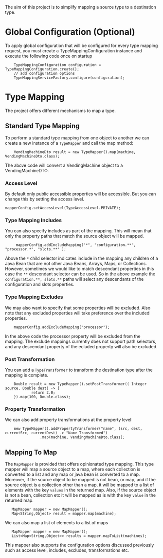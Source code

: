 The aim of this project is to simplify mapping a source type to a destination type.


# Global Configuration (Optional)
To apply global configuration that will be configured for every type mapping request, you must create a TypeMappingConfiguration instance and execute the following code once on startup 


```
	TypeMappingConfiguration configuration = TypeMappingConfiguration.create();
	// add configuration options
	TypeMappingServiceFactory.configure(configuration);

```


# Type Mapping
The project offers different mechanisms to map a type.


## Standard Type Mapping
To perform a standard type mapping from one object to another we can create a new instance of a  ``TypeMapper`` and call the map method:


```
	VendingMachineDto result = new TypeMapper().map(machine, VendingMachineDto.class);

```

The above code will convert a VendingMachine object to a VendingMachineDTO.  


### Access Level
By default only public accessible properties will be accessible.  But you can change this by setting the access level.


```
mapperConfig.setAccessLevel(TypeAccessLevel.PRIVATE);

```


### Type Mapping Includes
You can also specify includes as part of the mapping. This will mean that only the property paths that match the source object will be mapped.


```
	 mapperConfig.addIncludeMapping("*", "configuration.**", "processor.*", "slots.**" );

```

Above the ``*`` child selector indicates include in the mapping any children of a Java Bean that are not other Java Beans, Arrays, Maps, or Collections.   However, sometimes we would like to match descendant properties in this case the ``**`` descendant selector can be used.  So in the above example the `configuration.**, slots.**` paths will select any descendants of the configuration and slots properties.


### Type Mapping Excludes
We may also want to specify that some properties will be excluded.  Also note that any excluded properties will take preference over the included properties. 


```
	mapperConfig.addExcludeMapping("processor");

```

In the above code the processor property will be excluded from the mapping.  The exclude mappings currently does not support path selectors, and any descendant property of the ecluded property will also be excluded.


### Post Transformation
You can add a `TypeTransformer` to transform the destination type after the mapping is complete.

```
	Double result = new TypeMapper().setPostTransformer(( Integer source, Double dest) -> {
            return 2.0;
    }).map(100, Double.class);
```

### Property Transformation
We can also add property transformations at the property level

```
	new TypeMapper().addPropertyTransformer("name", (src, dest, currentSrc, currentDest) -> "Name Transformed")
                .map(machine, VendingMachineDto.class);
```

## Mapping To Map
The `MapMapper` is provided that offers opinionated type mapping. This type mapper will map a source object to a map, where each collection is converted to a list and any map or java bean is converted to a map.
Moreover, if the source object to be mapped is not bean, or map, and if the source object is a collection other than a map, it will be mapped to a list of elements with the key `values` in the returned map.  Also, if the source object is not a bean, collection etc it will be mapped as is with the key `value` in the returned map. 


```
   MapMapper mapper = new MapMapper();
   Map<String,Object> result = mapper.map(machine);

```

We can also map a list of elements to a list of maps

```
   MapMapper mapper = new MapMapper();
   List<Map<String,Object>> results = mapper.mapToList(machines);

```

This mapper also supports the configuration options discussed previously such as access level, includes, excludes, transformations etc.

